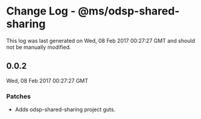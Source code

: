 # Change Log - @ms/odsp-shared-sharing

This log was last generated on Wed, 08 Feb 2017 00:27:27 GMT and should not be manually modified.

## 0.0.2
Wed, 08 Feb 2017 00:27:27 GMT

### Patches

- Adds odsp-shared-sharing project guts.

